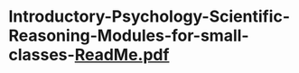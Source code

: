 # Introductory-Psychology-Scientific-Reasoning-Modules-for-small-classes-[ReadMe.pdf](https://github.com/courtney-e-stevens/Introductory-Psychology-Scientific-Reasoning-Modules-for-small-classes-/files/10007533/ReadMe.pdf)
